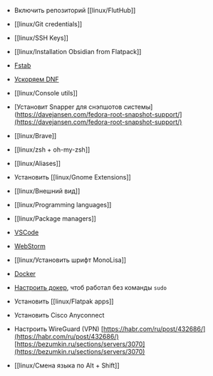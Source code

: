 -  Включить репозиторий [[linux/FlutHub]]
    
-  [[linux/Git credentials]]
    
-  [[linux/SSH Keys]]
    
-  [[linux/Installation Obsidian from Flatpack]]
    
-  [Fstab](https://plafon.gitbook.io/fedora-zero/fedora-zero/v-samom-nachale-.../fstab)
    
-  [Ускоряем DNF](https://plafon.gitbook.io/fedora-zero/fedora-zero/v-samom-nachale-.../uskoryaem-dnf) 
    
-  [[linux/Console utils]]
    
-  [Установит Snapper для снэпшотов системы](https://davejansen.com/fedora-root-snapshot-support/](https://davejansen.com/fedora-root-snapshot-support/)
    
-  [[linux/Brave]]
    
-  [[linux/zsh + oh-my-zsh]]
    
-  [[linux/Aliases]]
    
-  Установить [[linux/Gnome Extensions]]
     
- [[linux/Внешний вид]]
    
- [[linux/Programming languages]]
    
- [[linux/Package managers]]
    
-  [VSCode](https://code.visualstudio.com/docs/setup/linux#_rhel-fedora-and-centos-based-distributions)
      
- [WebStorm](https://www.jetbrains.com/help/webstorm/installation-guide.html#toolbox)
     
- [[linux/Установить шрифт MonoLisa]]
     
- [Docker]([https://docs.docker.com/engine/install/fedora/)
    
-  [Настроить докер](https://docs.docker.com/engine/install/linux-postinstall/), чтоб работал без команды `sudo` 
    
-  Установить [[linux/Flatpak apps]]
    
-  Установить Cisco Anyconnect
    
-  Настроить WireGuard (VPN)
    [https://habr.com/ru/post/432686/](https://habr.com/ru/post/432686/)
    [https://bezumkin.ru/sections/servers/3070](https://bezumkin.ru/sections/servers/3070)
    
-   [[linux/Смена языка по Alt + Shift]]